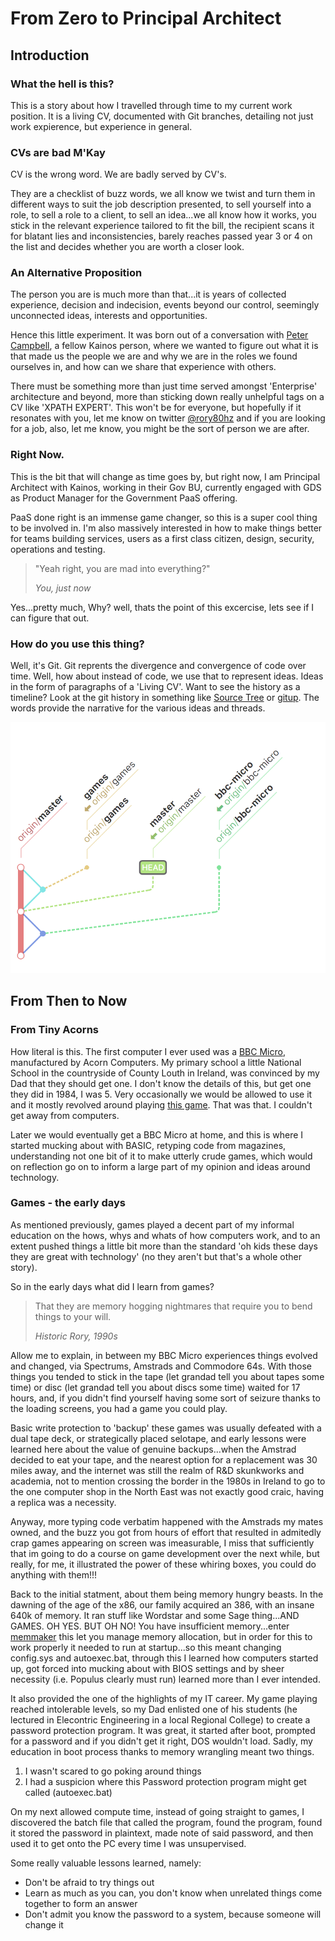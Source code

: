 # From Zero to Principal Architect
## Introduction
### What the hell is this?
This is a story about how I travelled through time to my current work position. It is a living CV, documented with Git branches, detailing not just work expierence, but experience in general. 

### CVs are bad M'Kay
CV is the wrong word. We are badly served by CV's.

They are a checklist of buzz words, we all know we twist and turn them in different ways to suit the job description presented, to sell yourself into a role, to sell a role to a client, to sell an idea...we all know how it works, you stick in the relevant experience tailored to fit the bill, the recipient scans it for blatant lies and inconsistencies, barely reaches passed year 3 or 4 on the list and decides whether you are worth a closer look.

### An Alternative Proposition
The person you are is much more than that...it is years of collected experience, decision and indecision, events beyond our control, seemingly unconnected ideas, interests and opportunities. 

Hence this little experiment. It was born out of a conversation with [Peter Campbell](https://medium.com/@petecam), a fellow Kainos person, where we wanted to figure out what it is that made us the people we are and why we are in the roles we found ourselves in, and how can we share that experience with others.

There must be something more than just time served amongst 'Enterprise' architecture and beyond, more than sticking down really unhelpful tags on a CV like 'XPATH EXPERT'. This won't be for everyone, but hopefully if it resonates with you, let me know on twitter [@rory80hz](https://twitter.com/rory80hz) and if you are looking for a job, also, let me know, you might be the sort of person we are after.

### Right Now.
This is the bit that will change as time goes by, but right now, I am Principal Architect with Kainos, working in their Gov BU, currently engaged with GDS as Product Manager for the Government PaaS offering.

PaaS done right is an immense game changer, so this is a super cool thing to be involved in. I'm also massively interested in how to make things better for teams building services, users as a first class citizen, design, security, operations and testing. 

> "Yeah right, you are mad into everything?" 
>
> _You, just now_

Yes...pretty much, Why? well, thats the point of this excercise, lets see if I can figure that out.

### How do you use this thing?
Well, it's Git. Git reprents the divergence and convergence of code over time. Well, how about instead of code, we use that to represent ideas. Ideas in the form of paragraphs of a 'Living CV'. Want to see the history as a timeline? Look at the git history in something like [Source Tree](https://www.sourcetreeapp.com/) or [gitup](http://gitup.co/). The words provide the narrative for the various ideas and threads.

![Example of the history](images/example.png)

## From Then to Now
### From Tiny Acorns
How literal is this. The first computer I ever used was a [BBC Micro](https://en.wikipedia.org/wiki/BBC_Micro), manufactured by Acorn Computers. My primary school a little National School in the countryside of County Louth in Ireland, was convinced by my Dad that they should get one. I don't know the details of this, but get one they did in 1984, I was 5. Very occasionally we would be allowed to use it and it mostly revolved around playing [this game](http://www.computinghistory.org.uk/det/38952/Granny's%20Garden/). That was that. I couldn't get away from computers.

Later we would eventually get a BBC Micro at home, and this is where I started mucking about with BASIC, retyping code from magazines, understanding not one bit of it to make utterly crude games, which would on reflection go on to inform a large part of my opinion and ideas around technology.

### Games - the early days
As mentioned previously, games played a decent part of my informal education on the hows, whys and whats of how computers work, and to an extent pushed things a little bit more than the standard 'oh kids these days they are great with technology' (no they aren't but that's a whole other story).

So in the early days what did I learn from games?

> That they are memory hogging nightmares that require you to bend things to your will.
>
> _Historic Rory, 1990s_

Allow me to explain, in between my BBC Micro experiences things evolved and changed, via Spectrums, Amstrads and Commodore 64s. With those things you tended to stick in the tape (let grandad tell you about tapes some time) or disc (let grandad tell you about discs some time) waited for 17 hours, and, if you didn't find yourself having some sort of seizure thanks to the loading screens, you had a game you could play. 

Basic write protection to 'backup' these games was usually defeated with a dual tape deck, or strategically placed selotape, and early lessons were learned here about the value of genuine backups...when the Amstrad decided to eat your tape, and the nearest option for a replacement was 30 miles away, and the internet was still the realm of R&D skunkworks and academia, not to mention crossing the border in the 1980s in Ireland to go to the one computer shop in the North East was not exactly good craic, having a replica was a necessity.

Anyway, more typing code verbatim happened with the Amstrads my mates owned, and the buzz you got from hours of effort that resulted in admitedly crap games appearing on screen was imeasurable, I miss that sufficiently that im going to do a course on game development over the next while, but really, for me, it illustrated the power of these whiring boxes, you could do anything with them!!!

Back to the initial statment, about them being memory hungry beasts. In the dawning of the age of the x86, our family acquired an 386, with an insane 640k of memory. It ran stuff like Wordstar and some Sage thing...AND GAMES. OH YES. BUT OH NO! You have insufficient memory...enter [memmaker](http://www.easydos.com/memmaker.html) this let you manage memory allocation, but in order for this to work properly it needed to run at startup...so this meant changing config.sys and autoexec.bat, through this I learned how computers started up, got forced into mucking about with BIOS settings and by sheer necessity (i.e. Populus clearly must run) learned more than I ever intended.

It also provided the one of the highlights of my IT career. My game playing reached intolerable levels, so my Dad enlisted one of his students (he lectured in Elecontric Engineering in a local Regional College) to create a password protection program. It was great, it started after boot, prompted for a password and if you didn't get it right, DOS wouldn't load. Sadly, my education in boot process thanks to memory wrangling meant two things.

1. I wasn't scared to go poking around things
2. I had a suspicion where this Password protection program might get called (autoexec.bat)

On my next allowed compute time, instead of going straight to games, I discovered the batch file that called the program, found the program, found it stored the password in plaintext, made note of said password, and then used it to get onto the PC every time I was unsupervised.

Some really valuable lessons learned, namely:
* Don't be afraid to try things out
* Learn as much as you can, you don't know when unrelated things come together to form an answer
* Don't admit you know the password to a system, because someone will change it